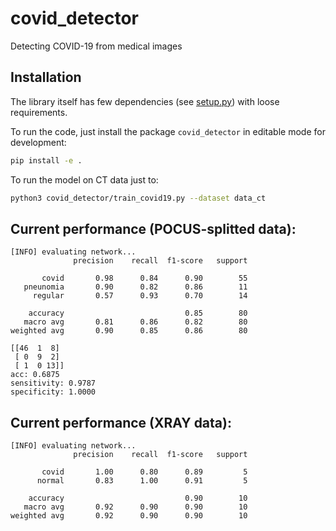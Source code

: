 # covid_detector
Detecting COVID-19 from medical images


## Installation

The library itself has few dependencies (see [setup.py](setup.py)) with loose requirements. 

To run the code, just install the package `covid_detector` in editable mode for development:

```sh
pip install -e .
```

To run the model on CT data just to:

```sh
python3 covid_detector/train_covid19.py --dataset data_ct
```


## Current performance (POCUS-splitted data):

```
[INFO] evaluating network...
              precision    recall  f1-score   support

       covid       0.98      0.84      0.90        55
   pneunomia       0.90      0.82      0.86        11
     regular       0.57      0.93      0.70        14

    accuracy                           0.85        80
   macro avg       0.81      0.86      0.82        80
weighted avg       0.90      0.85      0.86        80

[[46  1  8]
 [ 0  9  2]
 [ 1  0 13]]
acc: 0.6875
sensitivity: 0.9787
specificity: 1.0000

```


## Current performance (XRAY data):

```
[INFO] evaluating network...
              precision    recall  f1-score   support

       covid       1.00      0.80      0.89         5
      normal       0.83      1.00      0.91         5

    accuracy                           0.90        10
   macro avg       0.92      0.90      0.90        10
weighted avg       0.92      0.90      0.90        10
```